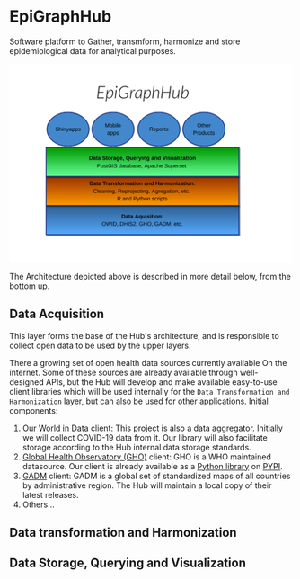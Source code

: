 # EpiGraphHub
Software platform to Gather, transmform, harmonize and store epidemiological data for analytical purposes.

![architecture](architecture.png)

The Architecture depicted above is described in more detail below, from the bottom up.

## Data Acquisition
This layer forms the base of the Hub's architecture, and is responsible to collect open data to be used by the upper layers.

There a growing set of open health data sources currently available On the internet. Some of these sources are already available through well-designed APIs, but the Hub will develop and make available easy-to-use client libraries which will be used internally for the `Data Transformation and Harmonization` layer, but can also be used for other applications. Initial components:

1. [Our World in Data](https://ourworldindata.org) client: This project is also a data aggregator. Initially we will collect COVID-19 data from it. Our library will also facilitate storage according to the Hub internal data storage  standards.
2. [Global Health Observatory (GHO)](https://www.who.int/data/gho) client: GHO is a WHO maintained datasource. Our client is already available as a [Python library](https://github.com/thegraphnetwork/ghoclient) on [PYPI](https://pypi.org/project/ghoclient/).
3. [GADM](https://gadm.org/) client: GADM is a global set of standardized maps of all countries by administrative region. The Hub will maintain a local copy of their latest releases.
4. Others...


## Data transformation and Harmonization


## Data Storage, Querying and  Visualization

